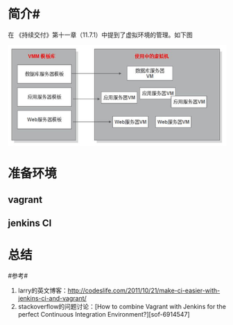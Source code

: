 # 简介#

在 《持续交付》第十一章（11.7.1）中提到了虚拟环境的管理。如下图

![通过虚拟机创建虚拟环境][img-vmm]

# 准备环境 #
## vagrant ##
## jenkins CI ##

# 总结 #

#参考#
1. larry的英文博客：http://codeslife.com/2011/10/21/make-ci-easier-with-jenkins-ci-and-vagrant/
2. stackoverflow的问题讨论：[How to combine Vagrant with Jenkins for the perfect Continuous Integration Environment?][sof-6914547]

[img-vmm]: ../img/vmm.png
[sof-6941547]: http://stackoverflow.com/questions/6941547/how-to-combine-vagrant-with-jenkins-for-the-perfect-continuous-integration-envir/7830173#7830173

